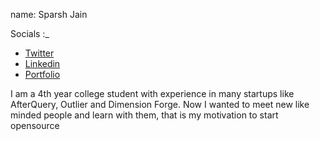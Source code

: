 name: Sparsh Jain

Socials :_
- [Twitter](https://x.com/SplinterSword1)
- [Linkedin](https://www.linkedin.com/in/sparsh-jain2003/)
- [Portfolio](https://my-portofolio-beta-five.vercel.app/)

I am a 4th year college student with experience in many startups like AfterQuery, Outlier and Dimension Forge. Now I wanted to meet new like minded people and learn with them, that is my motivation to start opensource
